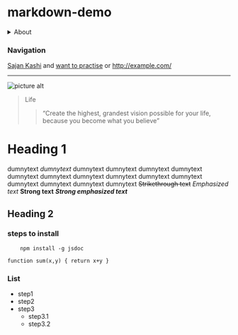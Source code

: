 # markdown-demo


<details>
           <summary>About</summary>
           <p>I am just practising some markup</p>
</details>

### Navigation
[Sajan Kashi](https://github.com/sajan02/) and [want to practise](https://github.com/tchapi/markdown-cheatsheet/blob/master/README.md) or <http://example.com/>

 - - - -

![picture alt](https://images.pexels.com/photos/1130980/pexels-photo-1130980.jpeg?auto=compress&cs=tinysrgb&h=650&w=940 "Sajan Kashi")


> Life
>> “Create the highest, grandest vision possible for your life, because you become what you believe”

Heading 1
=========

dumnytext  _dumnytext_ dumnytext dumnytext dumnytext dumnytext dumnytext dumnytext 
dumnytext dumnytext dumnytext dumnytext dumnytext dumnytext dumnytext dumnytext 
~~Strikethrough text~~
*Emphasized text*
**Strong text**
***Strong emphasized text***

Heading 2
----------


### steps to install

```
    npm install -g jsdoc
```

`function sum(x,y)
{
    return x+y
}`

### List
* step1
* step2
* step3
  * step3.1
  * step3.2 


